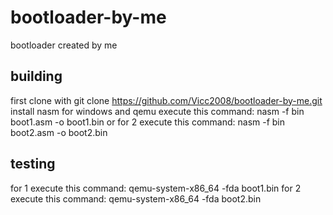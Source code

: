 # bootloader-by-me
bootloader created by me

## building
first clone with git clone https://github.com/Vicc2008/bootloader-by-me.git
install nasm for windows and qemu
execute this command: nasm -f bin boot1.asm -o boot1.bin
or for 2 execute this command: nasm -f bin boot2.asm -o boot2.bin

## testing
for 1 execute this command: qemu-system-x86_64 -fda boot1.bin
for 2 execute this command: qemu-system-x86_64 -fda boot2.bin
